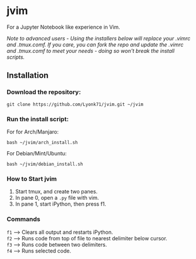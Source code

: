 # jvim
For a Jupyter Notebook like experience in Vim.

*Note to advanced users - Using the installers below will replace your .vimrc and .tmux.comf. If you care, you can fork the repo and update the .vimrc and .tmux.comf to meet your needs - doing so won't break the install scripts.*

## Installation
### Download the repository:

    git clone https://github.com/Lyonk71/jvim.git ~/jvim
    
### Run the install script:

For for Arch/Manjaro:
```
bash ~/jvim/arch_install.sh
```

For Debian/Mint/Ubuntu:
```
bash ~/jvim/debian_install.sh
```

### How to Start jvim
1. Start tmux, and create two panes.
2. In pane 0, open a `.py` file with vim.
3. In pane 1, start iPython, then press f1.

### Commands
`f1` -->  Clears all output and restarts iPython.  
`f2` -->  Runs code from top of file to nearest delimiter below cursor.  
`f3` -->  Runs code between two delimiters.  
`f4` -->  Runs selected code.  
